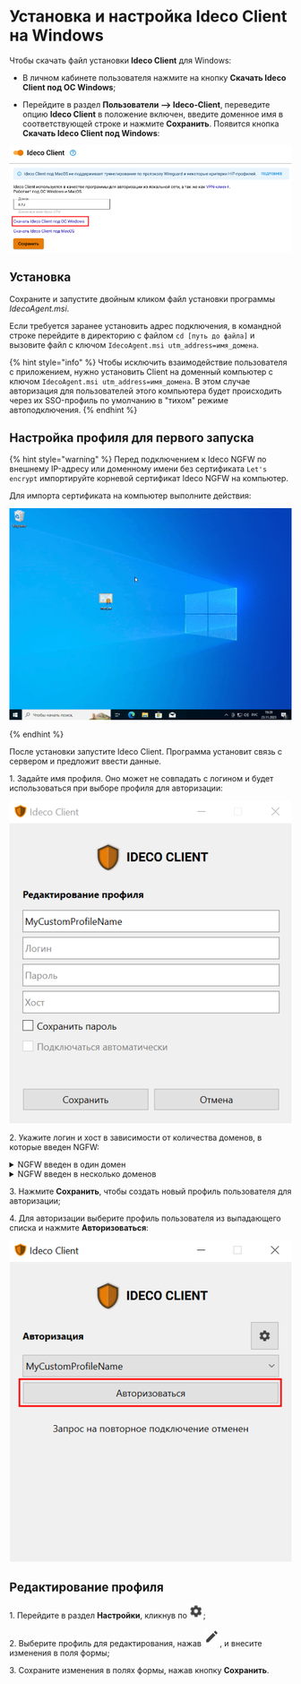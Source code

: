 # Установка и настройка Ideco Client на Windows

Чтобы скачать файл установки **Ideco Client** для Windows:

* В личном кабинете пользователя нажмите на кнопку **Скачать Ideco Client под ОС Windows**;

* Перейдите в раздел **Пользователи –> Ideco-Client**, переведите опцию **Ideco Client** в положение включен, введите доменное имя в соответствующей строке и нажмите **Сохранить**. Появится кнопка **Скачать Ideco Client под Windows**:

![](/.gitbook/assets/ideco-client6.png)

## Установка

Сохраните и запустите двойным кликом файл установки программы *IdecoAgent.msi*.

Если требуется заранее установить адрес подключения, в командной строке перейдите в директорию с файлом `cd [путь до файла]` и вызовите файл с ключом `IdecoAgent.msi utm_address=имя_домена`.

{% hint style="info" %}
Чтобы исключить взаимодействие пользователя с приложением, нужно установить Client на доменный компьютер с ключом `IdecoAgent.msi utm_address=имя_домена`. В этом случае авторизация для пользователей этого компьютера будет происходить через их SSO-профиль по умолчанию в "тихом" режиме автоподключения.
{% endhint %}

## Настройка профиля для первого запуска

{% hint style="warning" %}
Перед подключением к Ideco NGFW по внешнему IP-адресу или доменному имени без сертификата `Let's encrypt` импортируйте корневой сертификат Ideco NGFW на компьютер.

Для импорта сертификата на компьютер выполните действия:

![](/.gitbook/assets/ideco-client.gif)

{% endhint %}

После установки запустите Ideco Client. Программа установит связь с сервером и предложит ввести данные.

1\. Задайте имя профиля. Оно может не совпадать с логином и будет использоваться при выборе профиля для авторизации:

![](/.gitbook/assets/ideco-client.png)

2\. Укажите логин и хост в зависимости от количества доменов, в которые введен NGFW:

<details>
<summary>NGFW введен в один домен</summary>

Введите **логин** в домене, в качестве **хоста** укажите домен или IP-адрес.

![](/.gitbook/assets/ideco-client1.png)

</details>

<details>
<summary>NGFW введен в несколько доменов</summary>

Введите **логин** в формате **имя_домена/имя_пользователя**, в качестве **хоста** укажите **IP NGFW**.

![](/.gitbook/assets/ideco-client3.png)

</details>

3\. Нажмите **Сохранить**, чтобы создать новый профиль пользователя для авторизации;

4\. Для авторизации выберите профиль пользователя из выпадающего списка и нажмите **Авторизоваться**:

![](/.gitbook/assets/ideco-client4.png)

## Редактирование профиля

1\. Перейдите в раздел **Настройки**, кликнув по ![](/.gitbook/assets/icon-gear2.png);

2\. Выберите профиль для редактирования, нажав ![](/.gitbook/assets/icon-edit.png), и внесите изменения в поля формы;

3\. Сохраните изменения в полях формы, нажав кнопку **Сохранить**.